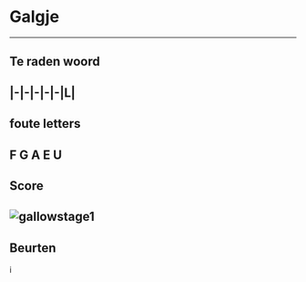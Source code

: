 # Galgje
---
## Te raden woord

|-|-|-|-|-|L|
---
## foute letters
F G A E U
---
## Score
![gallowstage1](./images/6.png)
---
## Beurten
i
